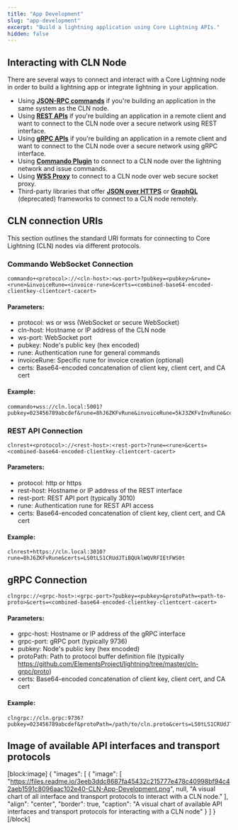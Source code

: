 ```yaml
---
title: "App Development"
slug: "app-development"
excerpt: "Build a lightning application using Core Lightning APIs."
hidden: false
---
```


## Interacting with CLN Node

There are several ways to connect and interact with a Core Lightning node in order to build a lightning app or integrate lightning in your application.

- Using **[JSON-RPC commands](doc:json-rpc)** if you're building an application in the same system as the CLN node.
- Using **[REST APIs](doc:rest)** if you're building an application in a remote client and want to connect to the CLN node over a secure network using REST interface.
- Using **[gRPC APIs](doc:grpc)** if you're building an application in a remote client and want to connect to the CLN node over a secure network using gRPC interface.
- Using **[Commando Plugin](doc:commando-plugin)** to connect to a CLN node over the lightning network and issue commands.
- Using **[WSS Proxy](doc:wss-proxy)** to connect to a CLN node over web secure socket proxy.
- Third-party libraries that offer **[JSON over HTTPS](doc:third-party-libraries#json-over-https)** or **[GraphQL](doc:third-party-libraries#graphql)** (deprecated) frameworks to connect to a CLN node remotely.

## CLN connection URIs

This section outlines the standard URI formats for connecting to Core Lightning (CLN) nodes via different protocols.

### Commando WebSocket Connection
```
commando+<protocol>://<cln-host>:<ws-port>?pubkey=<pubkey>&rune=<rune>&invoiceRune=<invoice-rune>&certs=<combined-base64-encoded-clientkey-clientcert-cacert>
```

#### Parameters:
- protocol: ws or wss (WebSocket or secure WebSocket)
- cln-host: Hostname or IP address of the CLN node
- ws-port: WebSocket port
- pubkey: Node's public key (hex encoded)
- rune: Authentication rune for general commands
- invoiceRune: Specific rune for invoice creation (optional)
- certs: Base64-encoded concatenation of client key, client cert, and CA cert

#### Example:

```
commando+wss://cln.local:5001?pubkey=023456789abcdef&rune=8hJ6ZKFvRune&invoiceRune=5kJ3ZKFvInvRune&certs=LS0tLS1CRUdJTiBQUklWQVRFIEtFWS0t
```

### REST API Connection
```
clnrest+<protocol>://<rest-host>:<rest-port>?rune=<rune>&certs=<combined-base64-encoded-clientkey-clientcert-cacert>
```

#### Parameters:
- protocol: http or https
- rest-host: Hostname or IP address of the REST interface
- rest-port: REST API port (typically 3010)
- rune: Authentication rune for REST API access
- certs: Base64-encoded concatenation of client key, client cert, and CA cert

#### Example:

```
clnrest+https://cln.local:3010?rune=8hJ6ZKFvRune&certs=LS0tLS1CRUdJTiBQUklWQVRFIEtFWS0t
```

## gRPC Connection

```
clngrpc://<grpc-host>:<grpc-port>?pubkey=<pubkey>&protoPath=<path-to-proto>&certs=<combined-base64-encoded-clientkey-clientcert-cacert>
```

#### Parameters:
- grpc-host: Hostname or IP address of the gRPC interface
- grpc-port: gRPC port (typically 9736)
- pubkey: Node's public key (hex encoded)
- protoPath: Path to protocol buffer definition file (typically https://github.com/ElementsProject/lightning/tree/master/cln-grpc/proto)
- certs: Base64-encoded concatenation of client key, client cert, and CA cert

#### Example:

```
clngrpc://cln.grpc:9736?pubkey=023456789abcdef&protoPath=/path/to/cln.proto&certs=LS0tLS1CRUdJTiBQUklWQVRFIEtFWS0t
```

## Image of available API interfaces and transport protocols

[block:image]
{
  "images": [
    {
      "image": [
        "https://files.readme.io/3eeb3ddc8687fa45432c215777e478c40998bf94c42aeb1591c8096aac102e40-CLN-App-Development.png",
        null,
        "A visual chart of all interface and transport protocols to interact with a CLN node."
      ],
      "align": "center",
      "border": true,
      "caption": "A visual chart of available API interfaces and transport protocols for interacting with a CLN node"
    }
  ]
}
[/block]
